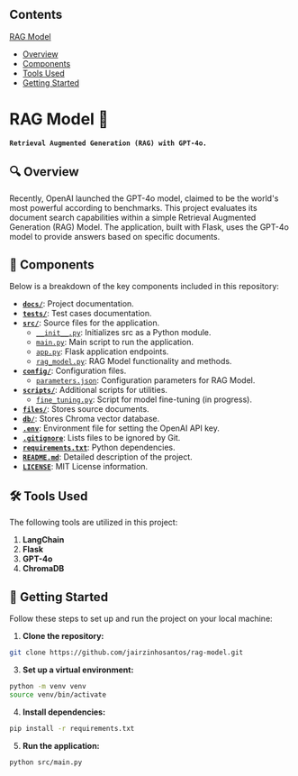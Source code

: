 ## Contents
[RAG Model](#rag-model-robot)<br>
- [Overview](#mag-overview)<br>
- [Components](#open_file_folder-components)<br>
- [Tools Used](#hammer_and_wrench-tools-used)<br>
- [Getting Started](#rocket-getting-started)<br>

# RAG Model :robot:

**`Retrieval Augmented Generation (RAG) with GPT-4o.`**

## :mag: Overview
Recently, OpenAI launched the GPT-4o model, claimed to be the world's most powerful according to benchmarks. This project evaluates its document search capabilities within a simple Retrieval Augmented Generation (RAG) Model. The application, built with Flask, uses the GPT-4o model to provide answers based on specific documents.

## :open_file_folder: Components
Below is a breakdown of the key components included in this repository:

- [**`docs/`**](docs/readme.md): Project documentation.
- [**`tests/`**](tests/readme.md): Test cases documentation.
- [**`src/`**](src/): Source files for the application.
  - [`__init__.py`](src/__init__.py): Initializes src as a Python module.
  - [`main.py`](src/main.py): Main script to run the application.
  - [`app.py`](src/app.py): Flask application endpoints.
  - [`rag_model.py`](src/rag_model.py): RAG Model functionality and methods.
- [**`config/`**](config/): Configuration files.
  - [`parameters.json`](config/parameters.json): Configuration parameters for RAG Model.
- [**`scripts/`**](scripts/): Additional scripts for utilities.
  - [`fine_tuning.py`](scripts/fine_tuning.py): Script for model fine-tuning (in progress).
- [**`files/`**](files/): Stores source documents.
- [**`db/`**](db/): Stores Chroma vector database.
- [**`.env`**](.env): Environment file for setting the OpenAI API key.
- [**`.gitignore`**](.gitignore): Lists files to be ignored by Git.
- [**`requirements.txt`**](requirements.txt): Python dependencies.
- [**`README.md`**](README.md): Detailed description of the project.
- [**`LICENSE`**](LICENSE): MIT License information.

## :hammer_and_wrench: Tools Used
The following tools are utilized in this project:

1. **LangChain**
2. **Flask**
3. **GPT-4o**
4. **ChromaDB**

## :rocket: Getting Started
Follow these steps to set up and run the project on your local machine:

1. **Clone the repository:**

``` bash
git clone https://github.com/jairzinhosantos/rag-model.git
```

3. **Set up a virtual environment:**

``` bash
python -m venv venv
source venv/bin/activate
```

4. **Install dependencies:**

``` bash
pip install -r requirements.txt
```

5. **Run the application:**

``` bash
python src/main.py
```
